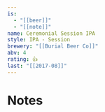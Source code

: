 ```yaml
---
is:
  - "[[beer]]"
  - "[[note]]"
name: Ceremonial Session IPA
style: IPA - Session
brewery: "[[Burial Beer Co]]"
abv: 4
rating: 👍
last: "[[2017-08]]"
---
```

# Notes

